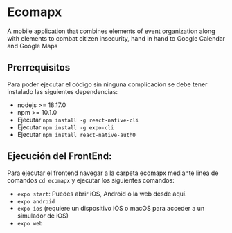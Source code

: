# Ecomapx
A mobile application that combines elements of event organization along with elements to combat citizen insecurity, hand in hand to Google Calendar and Google Maps

## Prerrequisitos
Para poder ejecutar el código sin ninguna complicación se debe tener instalado las siguientes dependencias:
- nodejs >= 18.17.0
- npm >= 10.1.0
- Ejecutar ```npm install -g react-native-cli```
- Ejecutar ```npm install -g expo-cli```
- Ejecutar ```npm install react-native-auth0```


## Ejecución del FrontEnd:
Para ejecutar el frontend navegar a la carpeta ecomapx mediante linea de comandos ```cd ecomapx``` y ejecutar los siguientes comandos:
- ```expo start```: Puedes abrir iOS, Android o la web desde aquí.
- ```expo android```
- ```expo ios``` (requiere un dispositivo iOS o macOS para acceder a un simulador de iOS)
- ```expo web```
